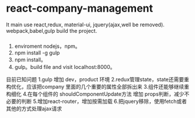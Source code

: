 # react-company-management
It main use react,redux, material-ui, jquery(ajax,well be removed). webpack,babel,gulp build the project.
###
1. enviroment nodejs，npm。
2. npm install -g gulp
3. npm install。
4. gulp。build file and visit localhost:8000。

目前已知问题
   1.gulp 增加 dev，product 环境
   2.redux管理state，state还需要重构优化，应该把company 里面的几个重要的属性全部拆出来
   3.组件还能够继续重构细化
   4.在每个组件的 shouldComponentUpdate方法  增加 props判断，减少不必要的判断
   5.增加react-router，增加按需加载
   6.把jquery移除，使用fetch或者其他的方式处理ajax请求

